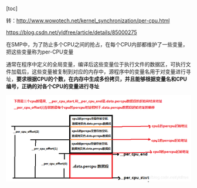 [toc]



转：http://www.wowotech.net/kernel_synchronization/per-cpu.html



https://blog.csdn.net/yldfree/article/details/85000275

在SMP中，为了防止多个CPU之间的抢占，在每个CPU内部都维护了一些变量，把这些变量称为per-CPU变量

通常在程序中定义的全局变量，编译后这些变量位于执行文件的数据区，可执行文件加载后，这些变量被复制到对应的内存中，源程序中的变量名用于对变量进行寻址，**要求根据CPU的个数，在内存中生成多份拷贝，并且能够根据变量名和CPU编号，正确的对各个CPU的变量进行寻址**

![](../../images/linux/kernel/per_cpu.png)
















